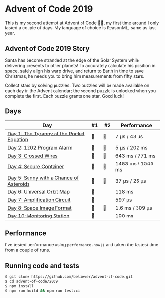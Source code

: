 # Advent of Code 2019

This is my second attempt at Advent of Code 🎅🏻, my first time around I only lasted
a couple of days. My language of choice is ReasonML, same as last year.

## Advent of Code 2019 Story

Santa has become stranded at the edge of the Solar System while delivering presents to other planets! To accurately calculate his position in space, safely align his warp drive, and return to Earth in time to save Christmas, he needs you to bring him measurements from fifty stars.

Collect stars by solving puzzles. Two puzzles will be made available on each day in the Advent calendar; the second puzzle is unlocked when you complete the first. Each puzzle grants one star. Good luck!

## Days

| Day                                                                                                                                                    | #1  |  #2 | Performance       |
| ------------------------------------------------------------------------------------------------------------------------------------------------------ | --- | --- | ----------------- |
| [Day 1: The Tyranny of the Rocket Equation](https://github.com/believer/advent-of-code/tree/master/2019/src/day-01-the-tyranny-of-the-rocket-equation) | 🌟  | 🌟  | 7 µs / 43 µs      |
| [Day 2: 1202 Program Alarm](https://github.com/believer/advent-of-code/tree/master/2019/src/day-02-1202-program-alarm)                                 | 🌟  | 🌟  | 5 µs / 202 ms     |
| [Day 3: Crossed Wires](https://github.com/believer/advent-of-code/tree/master/2019/src/day-03-crossed-wires)                                           | 🌟  | 🌟  | 643 ms / 771 ms   |
| [Day 4: Secure Container](https://github.com/believer/advent-of-code/tree/master/2019/src/day-04-secure-container)                                     | 🌟  | 🌟  | 1483 ms / 1545 ms |
| [Day 5: Sunny with a Chance of Asteroids](https://github.com/believer/advent-of-code/tree/master/2019/src/day-05-sunny-with-a-chance-of-asteroids)     | 🌟  | 🌟  | 37 µs / 26 µs     |
| [Day 6: Universal Orbit Map](https://github.com/believer/advent-of-code/tree/master/2019/src/day-06-universal-orbit-map)                               | 🌟  |     | 118 ms            |
| [Day 7: Amplification Circuit](https://github.com/believer/advent-of-code/tree/master/2019/src/day-07-amplification-circuit)                           | 🌟  |     | 597 µs            |
| [Day 8: Space Image Format](https://github.com/believer/advent-of-code/tree/master/2019/src/day-08-space-image-format)                                 | 🌟  | 🌟  | 1.6 ms / 309 µs   |
| [Day 10: Monitoring Station](https://github.com/believer/advent-of-code/tree/master/2019/src/day-10-monitoring-station)                                | 🌟  |     | 190 ms            |

## Performance

I've tested performance using `performance.now()` and taken the fastest time
from a couple of runs.

## Running code and tests

```bash
$ git clone https://github.com/believer/advent-of-code.git
$ cd advent-of-code/2019
$ npm install
$ npm run build && npm run test:ci
```
